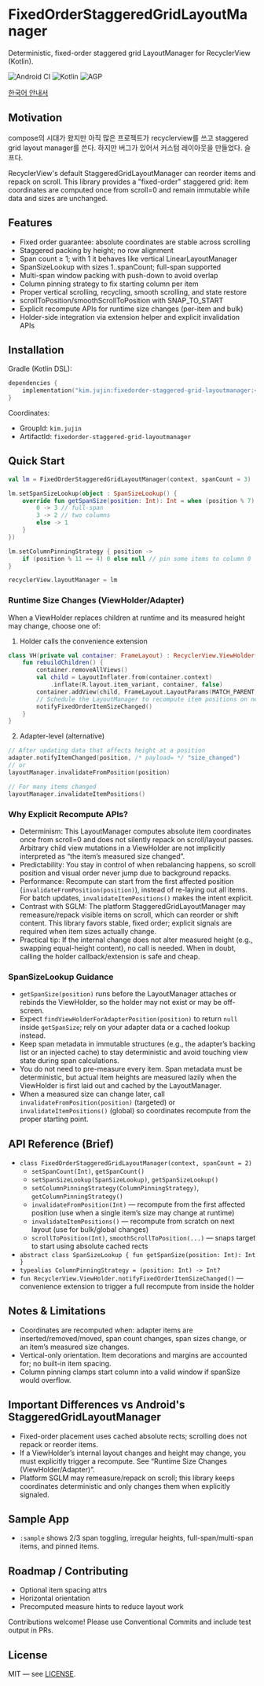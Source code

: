 # FixedOrderStaggeredGridLayoutManager

Deterministic, fixed-order staggered grid LayoutManager for RecyclerView (Kotlin).

![Android CI](https://img.shields.io/badge/android-library-green)
![Kotlin](https://img.shields.io/badge/kotlin-2.0.0-blue)
![AGP](https://img.shields.io/badge/agp-8.5.2-blueviolet)

[한국어 안내서](README.ko.md)

## Motivation
compose의 시대가 왔지만 아직 많은 프로젝트가 recyclerview를 쓰고 staggered grid layout manager를 쓴다. 하지만 버그가 있어서 커스텀 레이아웃을 만들었다. 슬프다.

RecyclerView's default StaggeredGridLayoutManager can reorder items and repack on scroll. This library provides a "fixed-order" staggered grid: item coordinates are computed once from scroll=0 and remain immutable while data and sizes are unchanged.

## Features
- Fixed order guarantee: absolute coordinates are stable across scrolling
- Staggered packing by height; no row alignment
- Span count ≥ 1; with 1 it behaves like vertical LinearLayoutManager
- SpanSizeLookup with sizes 1..spanCount; full-span supported
- Multi-span window packing with push-down to avoid overlap
- Column pinning strategy to fix starting column per item
 - Proper vertical scrolling, recycling, smooth scrolling, and state restore
 - scrollToPosition/smoothScrollToPosition with SNAP_TO_START
 - Explicit recompute APIs for runtime size changes (per-item and bulk)
- Holder-side integration via extension helper and explicit invalidation APIs

## Installation
Gradle (Kotlin DSL):

```kotlin
dependencies {
    implementation("kim.jujin:fixedorder-staggered-grid-layoutmanager:<version>")
}
```

Coordinates:
- GroupId: `kim.jujin`
- ArtifactId: `fixedorder-staggered-grid-layoutmanager`

## Quick Start
```kotlin
val lm = FixedOrderStaggeredGridLayoutManager(context, spanCount = 3)

lm.setSpanSizeLookup(object : SpanSizeLookup() {
    override fun getSpanSize(position: Int): Int = when (position % 7) {
        0 -> 3 // full-span
        3 -> 2 // two columns
        else -> 1
    }
})

lm.setColumnPinningStrategy { position ->
    if (position % 11 == 4) 0 else null // pin some items to column 0
}

recyclerView.layoutManager = lm
```

### Runtime Size Changes (ViewHolder/Adapter)
When a ViewHolder replaces children at runtime and its measured height may change, choose one of:

1) Holder calls the convenience extension
```kotlin
class VH(private val container: FrameLayout) : RecyclerView.ViewHolder(container) {
    fun rebuildChildren() {
        container.removeAllViews()
        val child = LayoutInflater.from(container.context)
            .inflate(R.layout.item_variant, container, false)
        container.addView(child, FrameLayout.LayoutParams(MATCH_PARENT, WRAP_CONTENT))
        // Schedule the LayoutManager to recompute item positions on next layout
        notifyFixedOrderItemSizeChanged()
    }
}
```

2) Adapter-level (alternative)
```kotlin
// After updating data that affects height at a position
adapter.notifyItemChanged(position, /* payload= */ "size_changed")
// or
layoutManager.invalidateFromPosition(position)

// For many items changed
layoutManager.invalidateItemPositions()
```

### Why Explicit Recompute APIs?
- Determinism: This LayoutManager computes absolute item coordinates once from scroll=0 and does not silently repack on scroll/layout passes. Arbitrary child view mutations in a ViewHolder are not implicitly interpreted as “the item’s measured size changed”.
- Predictability: You stay in control of when rebalancing happens, so scroll position and visual order never jump due to background repacks.
- Performance: Recompute can start from the first affected position (`invalidateFromPosition(position)`), instead of re-laying out all items. For batch updates, `invalidateItemPositions()` makes the intent explicit.
- Contrast with SGLM: The platform StaggeredGridLayoutManager may remeasure/repack visible items on scroll, which can reorder or shift content. This library favors stable, fixed order; explicit signals are required when item sizes actually change.
- Practical tip: If the internal change does not alter measured height (e.g., swapping equal-height content), no call is needed. When in doubt, calling the holder callback/extension is safe and cheap.

### SpanSizeLookup Guidance
- `getSpanSize(position)` runs before the LayoutManager attaches or rebinds the ViewHolder, so the holder may not exist or may be off-screen.
- Expect `findViewHolderForAdapterPosition(position)` to return `null` inside `getSpanSize`; rely on your adapter data or a cached lookup instead.
- Keep span metadata in immutable structures (e.g., the adapter’s backing list or an injected cache) to stay deterministic and avoid touching view state during span calculations.
- You do not need to pre-measure every item. Span metadata must be deterministic, but actual item heights are measured lazily when the ViewHolder is first laid out and cached by the LayoutManager.
- When a measured size can change later, call `invalidateFromPosition(position)` (targeted) or `invalidateItemPositions()` (global) so coordinates recompute from the proper starting point.

## API Reference (Brief)
- `class FixedOrderStaggeredGridLayoutManager(context, spanCount = 2)`
  - `setSpanCount(Int)`, `getSpanCount()`
  - `setSpanSizeLookup(SpanSizeLookup)`, `getSpanSizeLookup()`
  - `setColumnPinningStrategy(ColumnPinningStrategy)`, `getColumnPinningStrategy()`
  - `invalidateFromPosition(Int)` — recompute from the first affected position (use when a single item’s size may change at runtime)
  - `invalidateItemPositions()` — recompute from scratch on next layout (use for bulk/global changes)
  - `scrollToPosition(Int)`, `smoothScrollToPosition(...)` — snaps target to start using absolute cached rects
- `abstract class SpanSizeLookup { fun getSpanSize(position: Int): Int }`
- `typealias ColumnPinningStrategy = (position: Int) -> Int?`
- `fun RecyclerView.ViewHolder.notifyFixedOrderItemSizeChanged()` — convenience extension to trigger a full recompute from inside the holder

## Notes & Limitations
- Coordinates are recomputed when: adapter items are inserted/removed/moved, span count changes, span sizes change, or an item’s measured size changes.
- Vertical-only orientation. Item decorations and margins are accounted for; no built-in item spacing.
- Column pinning clamps start column into a valid window if spanSize would overflow.

## Important Differences vs Android's StaggeredGridLayoutManager
- Fixed-order placement uses cached absolute rects; scrolling does not repack or reorder items.
- If a ViewHolder’s internal layout changes and height may change, you must explicitly trigger a recompute. See “Runtime Size Changes (ViewHolder/Adapter)”.
- Platform SGLM may remeasure/repack on scroll; this library keeps coordinates deterministic and only changes them when explicitly signaled.

## Sample App
- `:sample` shows 2/3 span toggling, irregular heights, full-span/multi-span items, and pinned items.

## Roadmap / Contributing
- Optional item spacing attrs
- Horizontal orientation
- Precomputed measure hints to reduce layout work

Contributions welcome! Please use Conventional Commits and include test output in PRs.

## License
MIT — see [LICENSE](LICENSE).
